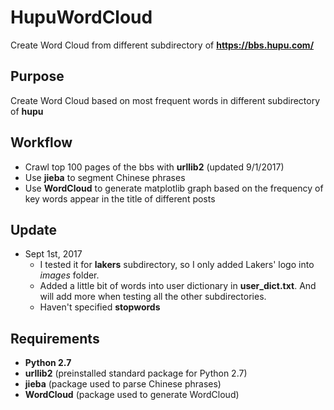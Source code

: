 # HupuWordCloud
Create Word Cloud from different subdirectory of **https://bbs.hupu.com/**

## Purpose
Create Word Cloud based on most frequent words in different subdirectory of **hupu**

## Workflow
- Crawl top 100 pages of the bbs with **urllib2** (updated 9/1/2017)
- Use **jieba** to segment Chinese phrases
- Use **WordCloud** to generate matplotlib graph based on the frequency of key words appear in the title of different posts

## Update
- Sept 1st, 2017
  - I tested it for **lakers** subdirectory, so I only added Lakers' logo into *images* folder.
  - Added a little bit of words into user dictionary in **user_dict.txt**. And will add more when testing all the other subdirectories.
  - Haven't specified **stopwords**

## Requirements
- **Python 2.7**
- **urllib2** (preinstalled standard package for Python 2.7)
- **jieba** (package used to parse Chinese phrases)
- **WordCloud** (package used to generate WordCloud)
